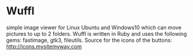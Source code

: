 # Wuffl
simple image viewer for Linux Ubuntu and Windows10 which can move pictures to up to 2 folders.
Wuffl is written in Ruby and uses the following gems: fastimage, gtk3, fileutils.
Source for the icons of the buttons: http://icons.mysitemyway.com
